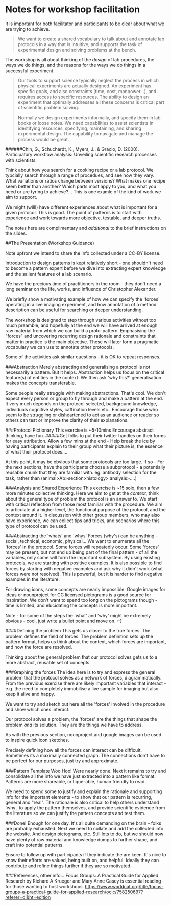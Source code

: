 Notes for workshop facilitation
===============================

It is important for both facilitator and participants to be clear about
what we are trying to achieve.


>We want to create a shared vocabulary to talk about and annotate lab protocols
>in a way that is intuitive, and supports the task of experimental design and 
>solving problems at the bench.

The workshop is all about thinking of the _design_ of lab procedures, the ways 
we do things, and the reasons for the ways we do things in a successful 
experiment.

>Our tools to support science typically neglect the process in which physical
>experiments are actually designed. An experiment has specific goals, and also
>constraints (time, cost, manpower...), and requires access to specific 
>resources. The ability to design an experiment that optimally addresses all
>these concerns is critical part of scientific problem solving. 
>
>Normally we design experiments informally, and specify them in lab books or 
>loose notes. We need capabilities to assist scientists in identifying 
>resources, specifying, maintaining, and sharing experimental design. The 
>capability to navigate and manage the process would be great.

######Chin, G., Schuchardt, K., Myers, J., & Gracio, D. (2000). Participatory workflow analysis: Unveiling scientific research processes with scientists.

Think about how you search for a cooking recipe or a lab protocol. We typcially
search through a range of procedues, and see how they vary. What variations or 
ratios change between versions? What makes one recipe seem better than another?
Which parts most appy to you, and what you need or are tyring to achieve?...
This is one examle of the kind of work we aim to support.

We might (will!) have different experiences about what is important for a given 
protocol. This is good. The point of patterns is to start with experience and
work towards more objective, testable, and deeper truths.

The notes here are complimentary and _additional_ to the brief instructions on 
the slides.

##The Presentation (Workshop Guidance)

Note upfront we intend to share the info collected under a CC-BY license.

Introduction to design patterns is kept relatively short - one shouldn't need 
to become a pattern expert before we dive into extracting expert knowledge and
the salient features of a lab scenario. 

We have the precious time of practitioners in the room - they don't need a long
seminar on the life, works, and influence of Christopher Alexander.

We briefly show a motivating example of how we can specify the 'forces' 
operating in a live imaging experiment, and how annotation of a method 
description can be useful for searching or deeper understanding.

The workshop is designed to step through various activities without too much
preamble, and hopefully at the end we will have arrived at enough raw material
from which we can build a proto-pattern. Emphasising the "forces" and 
uncovering recurring design rationale and constraints that matter in practice 
is the main objective. These will later form a pragmatic vocabulary we can use 
to annotate other protocols.

Some of the activities ask similar questions - it is OK to repeat responses. 


###Abstraction
Merely abstracting and generalising a protocol is not necessarily a pattern.
But it helps.
Abstraction helps us focus on the critical feature(s) of entities in the
context. We then ask 'why this?' generalisation makes the concepts transferable.

Some people really struggle with making abstractions. That's cool. 
We don't expect every person or group to fly through and make a pattern at the
end. It very much depends on the protocol selected, background knowledge,
individuals cognitive styles, caffination levels etc.. Encourage those who 
seem to be struggling or disheartened to act as an audience or reader so others
can test or improve the clarity of their explanations.


###Protocol Pictionary
This exercise is ~5-10mins
Encourage abstract thinking, have fun.
#####Get folks to put their twitter handles on their forms for easy attribution.
Allow a few mins at the end - 
Help break the ice by having participants explain to their group what their 
picture is, the essence of what their protocol does....

At this point, it may be obvious that some protocols are too large.
If so - 
For the next sections, have the participants choose a subprotocol - 
a potentially reusable chunk that they are familiar with.
eg. antibody selection for the task, rather than (animal>Ab>section>histology>
analysis>....)


###Analysis and Shared Experience
This exercise is ~15 solo, then a few more minutes collective thinking.
Here we aim to get at the _context_, think about the general type of 
problem the protocol is an answer to. We start with critical reflection
from those most familiar with the procedure. We aim to articulate at a 
higher level, the functional purpose of the protocol, and the context
around it. In discussion with other group members, who may also have 
experience, we can collect tips and tricks, and scenarios where this 
type of protocol can be used.   


###Abstracting the 'whats' and 'whys'
Forces (why's) can be anything - social, technical, economic, physical...
We want to enumerate all the 'forces' in the protocol. Some forces will 
repeatedly occur. Some 'forces' may be present, but not end up being part of 
the final pattern - of all the variables, only some will form the important 
subsystem. By using existing protocols, we are starting with positive examples.
It is also possible to find forces by starting with negative examples and ask
why it didn't work (what forces were not resolved). This is powerful, but it is
harder to find negative examples in the literature. 

For drawing icons, some concepts are nearly impossible. Google images for ideas
or nounproject for CC licensed pictograms is a good source for inspiration.
We don't want to spend too long on the pictograms though - time is limited,
and elucidating the concepts is more important. 

Note - for some of the steps the 'what' and 'why' might be extremely obvious - 
cool, just write a bullet point and move on. :-) 


####Defining the problem
This gets us closer to the true forces. The problem defines the field of 
forces. The problem definition sets up the pattern format, helps us think
about the context, which forces are important, and how the force are resolved.

Thinking about the general problem that our protocol solves gets us to a more
abstract, reusable set of concepts.


###Graphing the forces
The idea here is to try and express the general problem that the protocol 
solves as a network of forces, diagrammatically. From the previous exercise
there are likely important variables that interact - e.g. the need to 
completely immobilise a live sample for imaging but also keep it alive and 
happy.

We want to try and sketch out here all the 'forces' involved in the procedure
and show which ones interact.

Our protocol solves a problem, the 'forces' are the things that shape the 
problem _and_ its solution. They are the things we have to address.

As with the previous section, nounproject and google images can be used to
inspire quick icon sketches. 

Precisely defining how all the forces can interact can be difficult.
Sometimes its a maximally connected graph.
The connections don't have to be perfect for our purposes, just try and 
approximate. 


###Pattern Template
Woo Hoo! Were nearly done. Next it remains to try and consolidate all the info
we have just extracted into a pattern like format. Patterns are more shareable,
critique-able, human friendly to read. 

We need to spend some to justify and explain the rationale and supporting info
for the important elements - to show that our pattern is recurring, general and
"real". The rationale is also critical to help others understand 'why', to 
apply the pattern themselves, and provide scientific evidence from the 
literature so we can justify the pattern concepts and test them.


###Done!
Enough for one day. It's all quite demanding on the brain - folks are probably
exhausted. Next we need to collate and add the collected info the website.
And design pictograms, etc. Still lots to do, but we should now have plenty of
raw material and knowledge dumps to further shape, and craft into potential
patterns. 

Ensure to follow up with participants if they indicate the are keen. It's nice 
to know their efforts are valued, being built on, and helpful. Ideally they can
contribute and refine things further if they are so motivated. 


###References, other info...
Focus Groups: A Practical Guide for Applied Research by Richard A Krueger and 
Mary Anne Casey is essential reading for those wanting to host workshops.
https://www.worldcat.org/title/focus-groups-a-practical-guide-for-applied-research/oclc/758250697?referer=di&ht=edition

